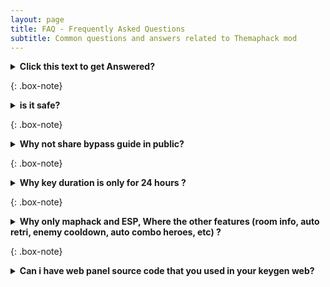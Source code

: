 ```yaml
---
layout: page
title: FAQ - Frequently Asked Questions
subtitle: Common questions and answers related to Themaphack mod
---
```


<details><summary><b>Click this text to get Answered?</b></summary>
Answered
</details>

{: .box-note}
<details><summary><b>is it safe?</b></summary>
<p>
I can not guarantee you that this mod is 100% safe from being banned, but i can minimize the banned risk up to 98% as long as you follow my guidance
</p>
Why 98% its because the rest 2% is depend on your playstyle and report from other player
<p>
Playstyle means your behavior when using mod "dont make it too obvious" it will lead you to report by others player.

As long as you follow <a href="https://docs.google.com/forms/d/e/1FAIpQLSc9z_tA6EC6ypZM4oP4Jfc-gqQXQlyVbsMalOlqVTeBttmrYQ/viewform">this guide</a> consistently your account will be safe.
</p>
</details>

{: .box-note}
<details><summary><b>Why not share bypass guide in public?</b></summary>
<p>
Offcourse due to avoid m00nt0n detection.
The less people knows is better, so keep this <a href="https://docs.google.com/forms/d/e/1FAIpQLSc9z_tA6EC6ypZM4oP4Jfc-gqQXQlyVbsMalOlqVTeBttmrYQ/viewform">valuable </a> info just for yourself
</p>
</details>

{: .box-note}
<details><summary><b>Why key duration is only for 24 hours ?</b></summary>
<p>
Our keygen server has limited resources so by limit duration it will minimize server load
</p>
</details>

{: .box-note}
<details><summary><b>Why only maphack and ESP, Where the other features (room info, auto retri, enemy cooldown, auto combo heroes, etc) ?</b></summary>
<p>
I made it like that on purpose because features you mentioned above had high banned rate.
</p>
Considering that TMH source code is not obfuscated, it will be so easy for antich**t system to detect.
<p>
Unless you use <a href="https://www.patreon.com/c/themaphack/membership?">VIP</a> all features you mentioned above is unlocked with latest bypass to avoid detection. Even you can try <a href="https://themaphack.com/quickstart">VIP version for free</a>
</p>
</details>

{: .box-note}
<details><summary><b>Can i have web panel source code that you used in your keygen web?</b></summary>
<p>
Absolutely yes, <a href="https://www.patreon.com/posts/panel-source-php-134150729">Download here</a>
</p>
</details>